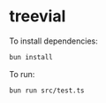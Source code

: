 # treevial

To install dependencies:

```bash
bun install
```

To run:

```bash
bun run src/test.ts
```


